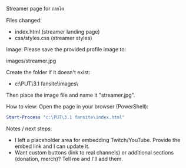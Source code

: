Streamer page for กายงิต

Files changed:
- index.html (streamer landing page)
- css/styles.css (streamer styles)

Image:
Please save the provided profile image to:

  images/streamer.jpg

Create the folder if it doesn't exist:

- c:\PUT\3.1 fansite\images\

Then place the image file and name it "streamer.jpg".

How to view:
Open the page in your browser (PowerShell):

```powershell
Start-Process "c:\PUT\3.1 fansite\index.html"
```

Notes / next steps:
- I left a placeholder area for embedding Twitch/YouTube. Provide the embed link and I can update it.
- Want custom buttons (link to real channels) or additional sections (donation, merch)? Tell me and I'll add them.